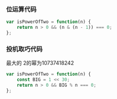 ### 位运算代码

```js
var isPowerOfTwo = function(n) {
    return n > 0 && (n & (n - 1)) === 0;
};
```

### 投机取巧代码

最大的 2的幂为10737418242 

```js
var isPowerOfTwo = function(n) {
    const BIG = 1 << 30;
    return n > 0 && BIG % n === 0;
};
```

